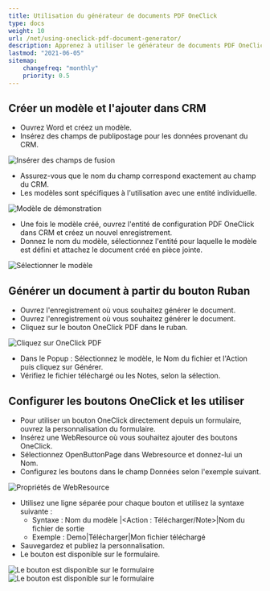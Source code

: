 ```yaml
---
title: Utilisation du générateur de documents PDF OneClick
type: docs
weight: 10
url: /net/using-oneclick-pdf-document-generator/
description: Apprenez à utiliser le générateur de documents PDF OneClick Aspose.PDF dans Microsoft Dynamics
lastmod: "2021-06-05"
sitemap:
    changefreq: "monthly"
    priority: 0.5
---
```


## Créer un modèle et l'ajouter dans CRM

- Ouvrez Word et créez un modèle.
- Insérez des champs de publipostage pour les données provenant du CRM.

![Insérer des champs de fusion](using-oneclick-pdf-document-generator_1.png)

- Assurez-vous que le nom du champ correspond exactement au champ du CRM.
- Les modèles sont spécifiques à l'utilisation avec une entité individuelle.

![Modèle de démonstration](using-oneclick-pdf-document-generator_2.png)

- Une fois le modèle créé, ouvrez l'entité de configuration PDF OneClick dans CRM et créez un nouvel enregistrement.
- Donnez le nom du modèle, sélectionnez l'entité pour laquelle le modèle est défini et attachez le document créé en pièce jointe.

![Sélectionner le modèle](using-oneclick-pdf-document-generator_3.png)

## Générer un document à partir du bouton Ruban

- Ouvrez l'enregistrement où vous souhaitez générer le document.
- Ouvrez l'enregistrement où vous souhaitez générer le document.
- Cliquez sur le bouton OneClick PDF dans le ruban.

![Cliquez sur OneClick PDF](using-oneclick-pdf-document-generator_4.png)

- Dans le Popup : Sélectionnez le modèle, le Nom du fichier et l'Action puis cliquez sur Générer.
- Vérifiez le fichier téléchargé ou les Notes, selon la sélection.

## Configurer les boutons OneClick et les utiliser

- Pour utiliser un bouton OneClick directement depuis un formulaire, ouvrez la personnalisation du formulaire.
- Insérez une WebResource où vous souhaitez ajouter des boutons OneClick.
- Sélectionnez OpenButtonPage dans Webresource et donnez-lui un Nom.
- Configurez les boutons dans le champ Données selon l'exemple suivant.

![Propriétés de WebResource](using-oneclick-pdf-document-generator_5.png)

- Utilisez une ligne séparée pour chaque bouton et utilisez la syntaxe suivante :
  - Syntaxe : Nom du modèle |<Action : Télécharger/Note>|Nom du fichier de sortie
  - Exemple : Demo|Télécharger|Mon fichier téléchargé
- Sauvegardez et publiez la personnalisation.
- Le bouton est disponible sur le formulaire.

![Le bouton est disponible sur le formulaire](using-oneclick-pdf-document-generator_6.png)
![Le bouton est disponible sur le formulaire](using-oneclick-pdf-document-generator_6.png)
